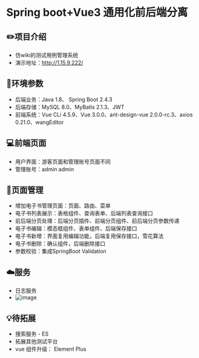 # Spring boot+Vue3  通用化前后端分离

## ✏️项目介绍

- 仿wiki的测试用例管理系统
- 演示地址：http://1.15.9.222/

## 🔧环境参数

- 后端业务：Java 1.8、 Spring Boot 2.4.3
- 后端存储：MySQL 8.0、MyBatis 2.1.3、JWT
- 前端系统：Vue CLi 4.5.9、Vue 3.0.0、ant-design-vue 2.0.0-rc.3、axios 0.21.0、wangEditor

## 💻前端页面

- 用户界面：游客页面和管理账号页面不同
- 管理账号：admin admin

## 🎨页面管理

- 增加电子书管理页面：页面、路由、菜单 
- 电子书列表展示：表格组件、查询表单、后端列表查询接口 
- 前后端分页处理：后端分页插件、前端分页组件、前后端分页参数传递 
- 电子书编辑：模态框组件、表单组件、后端保存接口 
- 电子书新增：界面复用编辑功能，后端复用保存接口，雪花算法 
- 电子书删除：确认组件，后端删除接口 
- 参数校验：集成SpringBoot Validation

## ☁️服务

- 日志服务
- ![image](https://user-images.githubusercontent.com/50538193/116079676-afebc180-a6ca-11eb-8477-77a9b64e5b03.png)


## 💡待拓展

- 搜索服务  - ES
- 拓展其他测试平台
- vue 组件升级： Element Plus 
 

